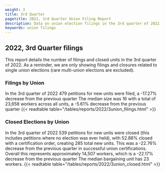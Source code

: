```yaml
---
weight: 3
title: 3rd Quarter
pagetitle: 2022, 3rd Quarter Union Filing Report
description: Data on union election filings in the 3rd quarter of 2022
keywords: union filings
---
```


## 2022, 3rd Quarter filings

This report details the number of filings and closed units in the 3rd quarter of 2022. As a reminder, we are only showing filings and closures related to single union elections (rare multi-union elections are excluded).

### Filings by Union
In the 3rd quarter of 2022 479 petitions for new units were filed, a -17.27% decrease from the previous quarter The median size was 16 with a total of 23,658 workers across all units, a -5.61% decrease from the previous quarter
{{< readtable table="/tables/reports/2022/3union_filings.html" >}}

### Closed Elections by Union
In the 3rd quarter of 2022 539 petitions for new units were closed (this includes petitions where no election was ever held), with 52.88% closed with a certification order, creating 285 total new units. This was a -22.76% decrease from the previous quarter in successful union certifications. Overall this represents approximately 14,507 workers, which is a -22.17% decrease from the previous quarter The median bargaining unit has 23 workers.
{{< readtable table="/tables/reports/2022/3union_closed.html" >}}
